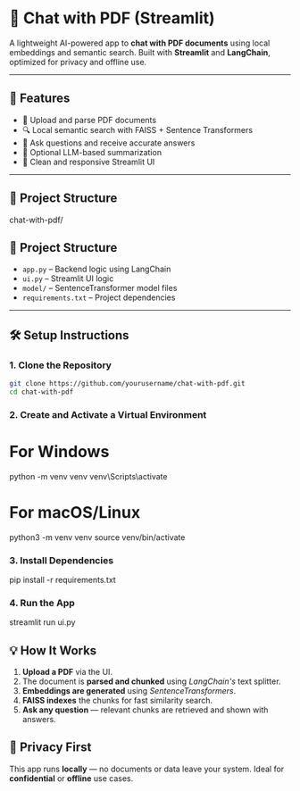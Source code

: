 # 🧠 Chat with PDF (Streamlit)

A lightweight AI-powered app to **chat with PDF documents** using local embeddings and semantic search. Built with **Streamlit** and **LangChain**, optimized for privacy and offline use.

---
## 🚀 Features

- 📄 Upload and parse PDF documents
- 🔍 Local semantic search with FAISS + Sentence Transformers
- 💬 Ask questions and receive accurate answers
- 🧠 Optional LLM-based summarization
- 🎈 Clean and responsive Streamlit UI

---
## 📁 Project Structure
chat-with-pdf/
## 📁 Project Structure

- `app.py` – Backend logic using LangChain
- `ui.py` – Streamlit UI logic
- `model/` – SentenceTransformer model files
- `requirements.txt` – Project dependencies


---
## 🛠️ Setup Instructions

### 1. Clone the Repository
```bash
git clone https://github.com/yourusername/chat-with-pdf.git
cd chat-with-pdf
```
### 2. Create and Activate a Virtual Environment
# For Windows
python -m venv venv
venv\Scripts\activate

# For macOS/Linux
python3 -m venv venv
source venv/bin/activate

### 3. Install Dependencies
pip install -r requirements.txt

### 4. Run the App
streamlit run ui.py

## 💡 How It Works

1. **Upload a PDF** via the UI.
2. The document is **parsed and chunked** using *LangChain's* text splitter.
3. **Embeddings are generated** using *SentenceTransformers*.
4. **FAISS indexes** the chunks for fast similarity search.
5. **Ask any question** — relevant chunks are retrieved and shown with answers.

## 🔐 Privacy First

This app runs **locally** — no documents or data leave your system. Ideal for **confidential** or **offline** use cases.
